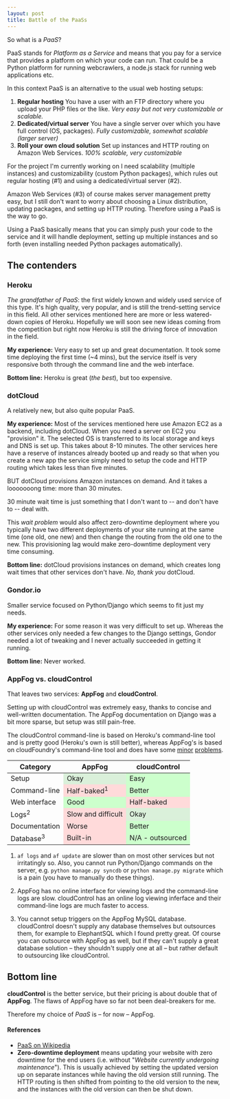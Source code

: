 ```yaml
---
layout: post
title: Battle of the PaaSs
---
```

So what is a _PaaS_?

PaaS stands for _Platform as a Service_ and means that you pay for a service that provides a platform on which your code can run. That could be a Python platform for running webcrawlers, a node.js stack for running web applications etc.

In this context PaaS is an alternative to the usual web hosting setups:

 1. **Regular hosting** You have a user with an FTP directory where you upload your PHP files or the like. _Very easy but not very customizable or scalable._
 2. **Dedicated/virtual server** You have a single server over which you have full control (OS, packages). _Fully customizable, somewhat scalable (larger server)_
 3. **Roll your own cloud solution** Set up instances and HTTP routing on Amazon Web Services. _100% scalable, very customizable_

For the project I'm currently working on I need scalability (multiple instances) and customizability (custom Python packages), which rules out regular hosting (#1) and using a dedicated/virtual server (#2).

Amazon Web Services (#3) of course makes server management pretty easy, but I still don't want to worry about choosing a Linux distribution,  updating packages, and setting up HTTP routing. Therefore using a PaaS is the way to go.

Using a PaaS basically means that you can simply push your code to the service and it will handle deployment, setting up multiple instances and so forth (even installing needed Python packages automatically).

## The contenders

### Heroku
*The grandfather of PaaS*:<!-- and defined what it means to be a modern web PaaS.--> the first widely known and widely used service of this type. It's high quality, very popular, and is still the trend-setting service in this field. All other services mentioned here are more or less watered-down copies of Heroku. Hopefully we will soon see new ideas coming from the competition but right now Heroku is still the driving force of innovation in the field.

**My experience:** Very easy to set up and great documentation.
It took some time deploying the first time (~4 mins), but the service itself is very responsive both through the command line and the web interface.

**Bottom line:** Heroku is great (_the best_), but too expensive.


### dotCloud
A relatively new, but also quite popular PaaS.

**My experience:** Most of the services mentioned here use Amazon EC2 as a backend, including dotCloud. When you need a server on EC2 you "provision" it. The selected OS is transferred to its local storage and keys and DNS is set up. This takes about 8-10 minutes. The other services here have a reserve of instances already booted up and ready so that when you create a new app the service simply need to setup the code and HTTP routing which takes less than five minutes.

BUT dotCloud provisions Amazon instances on demand. And it takes a looooooong  time: more than 30 minutes. 

30 minute wait time is just something that I don't want to -- and don't have to -- deal with.

This *wait problem* would also affect zero-downtime deployment where you typically have two different deployments of
your site running at the same time (one old, one new) and then change the routing from the old one to the new. This provisioning lag would make zero-downtime deployment very time consuming.

**Bottom line:** dotCloud provisions instances on demand, which creates long wait times that other services don't have. *No, thank you* dotCloud.

### Gondor.io
Smaller service focused on Python/Django which seems to fit just my needs. 

**My experience:** For some reason it was very difficult to set up. Whereas the other services only needed a few changes to the Django settings, Gondor needed a lot of tweaking and I never actually succeeded in getting it running.

**Bottom line:** Never worked.

### AppFog vs. cloudControl
That leaves two services: **AppFog** and **cloudControl**.

Setting up with cloudControl was extremely easy, thanks to concise and well-written documentation. The AppFog documentation on Django was a bit more sparse, but setup was still pain-free.

The cloudControl command-line is based on Heroku's command-line tool and is pretty good (Heroku's own is still better), whereas AppFog's is based on cloudFoundry's command-line tool and does have some [minor][1] [problems][2].

<table>
  <thead>
    <tr>
      <th>Category</th>
      <th>AppFog</th>
      <th>cloudControl</th>
    </tr>
  </thead>
  <tbody>
    <tr>
      <td>Setup</td>
      <td style="background-color:#DAF0DA">Okay</td>
      <td style="background-color:#CFC">Easy</td>
    </tr>
    <tr>
      <td>Command-line</td>
      <td style="background-color:#FFDADA">Half-baked<sup>1</sup></td>
      <td style="background-color:#CFC">Better</td>
    </tr>
    <tr>
      <td>Web interface</td>
      <td style="background-color:#CFC">Good</td>
      <td style="background-color:#FFDADA">Half-baked</td>
      <!-- #FFCACA -->
    </tr>
    <tr>
      <td>Logs<sup>2</sup></td>
      <!--<td style="background-color:#FEF">Slow and difficult</td>-->
      <!--<td style="background-color:#EFE">Okay</td>-->
      <td style="background-color:#FFDADA">Slow and difficult</td>
      <td style="background-color:#DAF0DA">Okay</td>
    </tr>
    <tr>
      <td>Documentation</td>
      <td style="background-color:#FFDADA">Worse</td>
      <td style="background-color:#CFC">Better</td>
    </tr>
    <tr>
      <td>Database<sup>3</sup></td>
      <td style="background-color:#FFDADA">Built-in</td>
      <td style="background-color:#CFC">N/A - outsourced</td>
    </tr>
  </tbody>
</table>

1. `af logs` and `af update` are slower than on most other services but not irritatingly so. Also, you cannot run Python/Django commands on the server, e.g. `python manage.py syncdb` or `python manage.py migrate` which is a pain (you have to manually do these things).

2. AppFog has no online interface for viewing logs and the command-line logs are slow. cloudControl has an online log viewing inferface and their command-line logs are much faster to access.

3. You cannot setup triggers on the AppFog MySQL database. cloudControl doesn't supply any database themselves but outsources them, for example to ElephantSQL which I found pretty great. Of course you can outsource with AppFog as well, but if they can't supply a great database solution – they shouldn't supply one at all – but rather default to outsourcing like cloudControl.

## Bottom line
**cloudControl** is the better service, but their pricing is about double that of **AppFog**. The flaws of AppFog have so far not been deal-breakers for me.

Therefore my choice of _PaaS_ is – for now – AppFog.

#### References

 * [PaaS on Wikipedia](https://en.wikipedia.org/wiki/Platform_as_a_service)
 * **Zero-downtime deployment** means updating your website with zero downtime for the end users (i.e. without "_Website currently undergoing maintenance_"). This is usually achieved by setting the updated version up on separate instances while having the old version still running. The HTTP routing is then shifted from pointing to the old version to the new, and the instances with the old version can then be shut down.

[1]: https://github.com/appfog/af/issues/44
[2]: https://github.com/malthejorgensen/af/commit/dbc3afd028fc7bc87dd5bbbaaf5238d5ffb014a5